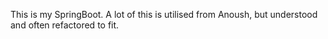 This is my SpringBoot. A lot of this is utilised from Anoush, but understood and often refactored to fit.
